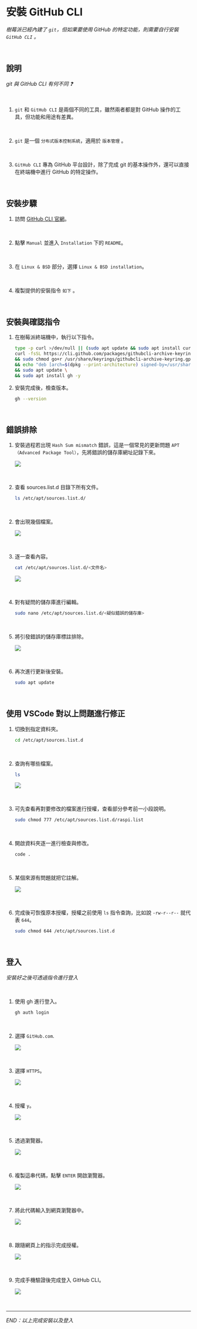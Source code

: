 # 安裝 GitHub CLI

_樹莓派已經內建了 `git`，但如果要使用 GitHub 的特定功能，則需要自行安裝 `GitHub CLI` 。_

<br>

## 說明

_git 與 GitHub CLI 有何不同 ❓_

<br>

1. `git` 和 `GitHub CLI` 是兩個不同的工具，雖然兩者都是對 GitHub 操作的工具，但功能和用途有差異。

<br>

2. `git` 是一個 `分布式版本控制系統`，適用於 `版本管理` 。 

<br>

3. `GitHub CLI` 專為 GitHub 平台設計，除了完成 git 的基本操作外，還可以直接在終端機中進行 GitHub 的特定操作。

<br>

## 安裝步驟

1. 訪問 [GitHub CLI 官網](https://cli.github.com/)。

<br>

2. 點擊 `Manual` 並進入 `Installation` 下的 `README`。

<br>

3. 在 `Linux & BSD` 部分，選擇 `Linux & BSD installation`。

<br>

4. 複製提供的安裝指令 `如下` 。

<br>

## 安裝與確認指令

1. 在樹莓派終端機中，執行以下指令。

    ```bash
    type -p curl >/dev/null || (sudo apt update && sudo apt install curl -y)
    curl -fsSL https://cli.github.com/packages/githubcli-archive-keyring.gpg | sudo dd of=/usr/share/keyrings/githubcli-archive-keyring.gpg \
    && sudo chmod go+r /usr/share/keyrings/githubcli-archive-keyring.gpg \
    && echo "deb [arch=$(dpkg --print-architecture) signed-by=/usr/share/keyrings/githubcli-archive-keyring.gpg] https://cli.github.com/packages stable main" | sudo tee /etc/apt/sources.list.d/github-cli.list > /dev/null \
    && sudo apt update \
    && sudo apt install gh -y
    ```

2. 安裝完成後，檢查版本。

    ```bash
    gh --version
    ```

<br>

## 錯誤排除

1. 安裝過程若出現 `Hash Sum mismatch` 錯誤，這是一個常見的更新問題 `APT（Advanced Package Tool）`，先將錯誤的儲存庫網址記錄下來。

    ![](images/img_50.png)

<br>

2. 查看 sources.list.d 目錄下所有文件。

    ```bash
    ls /etc/apt/sources.list.d/
    ```

<br>

2. 會出現幾個檔案。

    ![](images/img_51.png)

<br>

3. 逐一查看內容。

    ```bash
    cat /etc/apt/sources.list.d/<文件名>
    ```

    ![](images/img_52.png)

<br>

4. 對有疑問的儲存庫進行編輯。

    ```bash
    sudo nano /etc/apt/sources.list.d/<疑似錯誤的儲存庫>
    ```

<br>

5. 將引發錯誤的儲存庫標註排除。

   ![](images/img_53.png)

<br>

6. 再次進行更新後安裝。

    ```bash
    sudo apt update
    ```

<br>

## 使用 VSCode 對以上問題進行修正

1. 切換到指定資料夾。

    ```bash
    cd /etc/apt/sources.list.d
    ```

<br>

2. 查詢有哪些檔案。

    ```bash
    ls
    ```

    ![](images/img_67.png)

<br>

3. 可先查看再對要修改的檔案進行授權，查看部分參考前一小段說明。

    ```bash
    sudo chmod 777 /etc/apt/sources.list.d/raspi.list
    ```

<br>

4. 開啟資料夾逐一進行檢查與修改。

    ```bash
    code .
    ```

<br>

5. 某個來源有問題就把它註解。

    ![](images/img_66.png)

<br>

6. 完成後可恢復原本授權，授權之前使用 `ls` 指令查詢，比如說 `-rw-r--r--` 就代表 `644`。

    ```bash
    sudo chmod 644 /etc/apt/sources.list.d
    ```

<br>

## 登入

_安裝好之後可透過指令進行登入_

<br>

1. 使用 gh 進行登入。

    ```bash
    gh auth login
    ```

<br>

2. 選擇 `GitHub.com`.

    ![](images/img_54.png)

<br>

3. 選擇 `HTTPS`。

    ![](images/img_55.png)

<br>

4. 授權 `y`。

    ![](images/img_56.png)

<br>

5. 透過瀏覽器。

    ![](images/img_57.png)

<br>

6. 複製這串代碼，點擊 `ENTER` 開啟瀏覽器。

    ![](images/img_58.png)

<br>

7. 將此代碼輸入到網頁瀏覽器中。

    ![](images/img_59.png)

<br>

8. 跟隨網頁上的指示完成授權。

    ![](images/img_60.png)

<br>

9.  完成手機驗證後完成登入 GitHub CLI。

    ![](images/img_61.png)

<br>

___

_END：以上完成安裝以及登入_